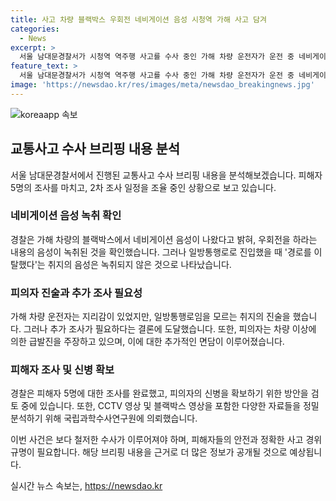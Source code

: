 ```yaml
---
title: 사고 차량 블랙박스 우회전 네비게이션 음성 시청역 가해 사고 담겨
categories:
  - News
excerpt: >
  서울 남대문경찰서가 시청역 역주행 사고를 수사 중인 가해 차량 운전자가 운전 중 네비게이션을 무시한 것으로 드러났다. 차량 블랙박스 영상에는 경로 이탈 경고음이 없었으며, 운전자는 급발진을 주장하고 있다. 피해자 5명의 조사를 마친 뒤, 10일에 2차 조사 예정이며, 부상으로 인해 피의자는 장시간 조사가 불가능한 상황이라고 밝혔다. 경찰은 블랙박스, CCTV 영상 등을 분석하고 사고 현장을 재구성할 예정이다.
feature_text: >
  서울 남대문경찰서가 시청역 역주행 사고를 수사 중인 가해 차량 운전자가 운전 중 네비게이션을 무시한 것으로 드러났다. 차량 블랙박스 영상에는 경로 이탈 경고음이 없었으며, 운전자는 급발진을 주장하고 있다. 피해자 5명의 조사를 마친 뒤, 10일에 2차 조사 예정이며, 부상으로 인해 피의자는 장시간 조사가 불가능한 상황이라고 밝혔다. 경찰은 블랙박스, CCTV 영상 등을 분석하고 사고 현장을 재구성할 예정이다.
image: 'https://newsdao.kr/res/images/meta/newsdao_breakingnews.jpg'
---
```


<p><img src="https://newsdao.kr/res/images/meta/newsdao_breakingnews.jpg" alt="koreaapp 속보" /></p>

<h2 data-ke-size="size26">교통사고 수사 브리핑 내용 분석</h2>

<p data-ke-size="size16">서울 남대문경찰서에서 진행된 교통사고 수사 브리핑 내용을 분석해보겠습니다. 피해자 5명의 조사를 마치고, 2차 조사 일정을 조율 중인 상황으로 보고 있습니다.</p>

<h3>네비게이션 음성 녹취 확인</h3>

<p data-ke-size="size16">경찰은 가해 차량의 블랙박스에서 네비게이션 음성이 나왔다고 밝혀, 우회전을 하라는 내용의 음성이 녹취된 것을 확인했습니다. 그러나 일방통행로로 진입했을 때 '경로를 이탈했다'는 취지의 음성은 녹취되지 않은 것으로 나타났습니다.</p>

<h3>피의자 진술과 추가 조사 필요성</h3>

<p data-ke-size="size16">가해 차량 운전자는 지리감이 있었지만, 일방통행로임을 모르는 취지의 진술을 했습니다. 그러나 추가 조사가 필요하다는 결론에 도달했습니다. 또한, 피의자는 차량 이상에 의한 급발진을 주장하고 있으며, 이에 대한 추가적인 면담이 이루어졌습니다.</p>

<h3>피해자 조사 및 신병 확보</h3>

<p data-ke-size="size16">경찰은 피해자 5명에 대한 조사를 완료했고, 피의자의 신병을 확보하기 위한 방안을 검토 중에 있습니다. 또한, CCTV 영상 및 블랙박스 영상을 포함한 다양한 자료들을 정밀 분석하기 위해 국립과학수사연구원에 의뢰했습니다.</p>

<p>이번 사건은 보다 철저한 수사가 이루어져야 하며, 피해자들의 안전과 정확한 사고 경위 규명이 필요합니다. 해당 브리핑 내용을 근거로 더 많은 정보가 공개될 것으로 예상됩니다.</p>
실시간 뉴스 속보는, <a href="https://newsdao.kr" rel="dofollow">https://newsdao.kr</a>


